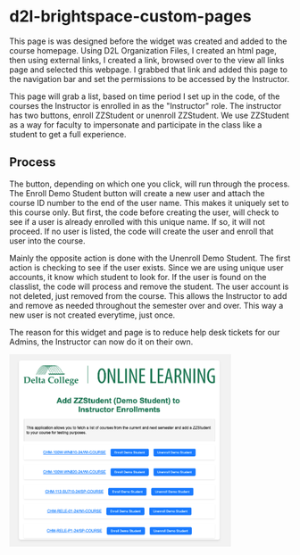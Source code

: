 # d2l-brightspace-custom-pages
This page is was designed before the widget was created and added to the course homepage.  Using D2L Organization Files, I created an html page, then using external links, I created a link, browsed over to the view all links page and selected this webpage.  I grabbed that link and added this page to the navigation bar and set the permissions to be accessed by the Instructor.  

This page will grab a list, based on time period I set up in the code, of the courses the Instructor is enrolled in as the "Instructor" role.  The instructor has two buttons, enroll ZZStudent or unenroll ZZStudent.  We use ZZStudent as a way for faculty to impersonate and participate in the class like a student to get a full experience.  

## Process
The button, depending on which one you click, will run through the process.  The Enroll Demo Student button will create a new user and attach the course ID number to the end of the user name.  This makes it uniquely set to this course only.  But first, the code before creating the user, will check to see if a user is already enrolled with this unique name.  If so, it will not proceed.  If no user is listed, the code will create the user and enroll that user into the course.  

Mainly the opposite action is done with the Unenroll Demo Student.  The first action is checking to see if the user exists.  Since we are using unique user accounts, it know which student to look for.  If the user is found on the classlist, the code will process and remove the student.  The user account is not deleted, just removed from the course.  This allows the Instructor to add and remove as needed throughout the semester over and over.  This way a new user is not created everytime, just once.  

The reason for this widget and page is to reduce help desk tickets for our Admins, the Instructor can now do it on their own.  

<img width="397" alt="Add ZZ Student" src="https://github.com/justinbamberg/d2l-brightspace-custom-pages/blob/main/add-zzstudent.png">
